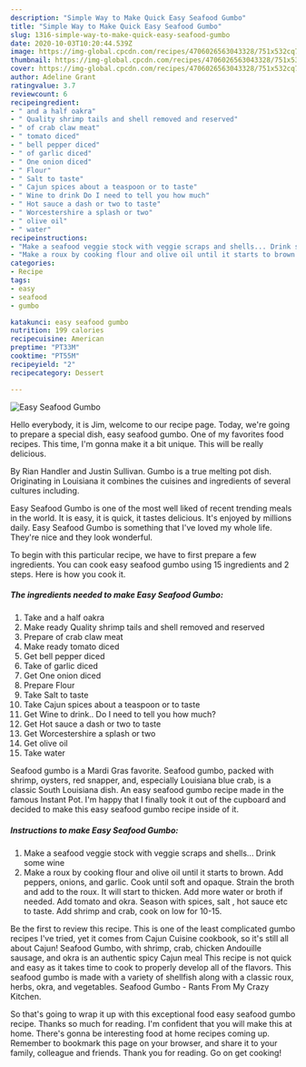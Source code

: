 ```yaml
---
description: "Simple Way to Make Quick Easy Seafood Gumbo"
title: "Simple Way to Make Quick Easy Seafood Gumbo"
slug: 1316-simple-way-to-make-quick-easy-seafood-gumbo
date: 2020-10-03T10:20:44.539Z
image: https://img-global.cpcdn.com/recipes/4706026563043328/751x532cq70/easy-seafood-gumbo-recipe-main-photo.jpg
thumbnail: https://img-global.cpcdn.com/recipes/4706026563043328/751x532cq70/easy-seafood-gumbo-recipe-main-photo.jpg
cover: https://img-global.cpcdn.com/recipes/4706026563043328/751x532cq70/easy-seafood-gumbo-recipe-main-photo.jpg
author: Adeline Grant
ratingvalue: 3.7
reviewcount: 6
recipeingredient:
- " and a half oakra"
- " Quality shrimp tails and shell removed and reserved"
- " of crab claw meat"
- " tomato diced"
- " bell pepper diced"
- " of garlic diced"
- " One onion diced"
- " Flour"
- " Salt to taste"
- " Cajun spices about a teaspoon or to taste"
- " Wine to drink Do I need to tell you how much"
- " Hot sauce a dash or two to taste"
- " Worcestershire a splash or two"
- " olive oil"
- " water"
recipeinstructions:
- "Make a seafood veggie stock with veggie scraps and shells... Drink some wine"
- "Make a roux by cooking flour and olive oil until it starts to brown.  Add peppers, onions, and garlic. Cook until soft and opaque. Strain the broth and add to the roux. It will start to thicken. Add more water or broth if needed. Add tomato and okra. Season with spices, salt , hot sauce etc to taste. Add shrimp and crab, cook on low for 10-15."
categories:
- Recipe
tags:
- easy
- seafood
- gumbo

katakunci: easy seafood gumbo 
nutrition: 199 calories
recipecuisine: American
preptime: "PT33M"
cooktime: "PT55M"
recipeyield: "2"
recipecategory: Dessert

---
```



![Easy Seafood Gumbo](https://img-global.cpcdn.com/recipes/4706026563043328/751x532cq70/easy-seafood-gumbo-recipe-main-photo.jpg)

Hello everybody, it is Jim, welcome to our recipe page. Today, we're going to prepare a special dish, easy seafood gumbo. One of my favorites food recipes. This time, I'm gonna make it a bit unique. This will be really delicious.

By Rian Handler and Justin Sullivan. Gumbo is a true melting pot dish. Originating in Louisiana it combines the cuisines and ingredients of several cultures including.

Easy Seafood Gumbo is one of the most well liked of recent trending meals in the world. It is easy, it is quick, it tastes delicious. It's enjoyed by millions daily. Easy Seafood Gumbo is something that I've loved my whole life. They're nice and they look wonderful.


To begin with this particular recipe, we have to first prepare a few ingredients. You can cook easy seafood gumbo using 15 ingredients and 2 steps. Here is how you cook it.

<!--inarticleads1-->

##### The ingredients needed to make Easy Seafood Gumbo:

1. Take  and a half oakra
1. Make ready  Quality shrimp tails and shell removed and reserved
1. Prepare  of crab claw meat
1. Make ready  tomato diced
1. Get  bell pepper diced
1. Take  of garlic diced
1. Get  One onion diced
1. Prepare  Flour
1. Take  Salt to taste
1. Take  Cajun spices about a teaspoon or to taste
1. Get  Wine to drink.. Do I need to tell you how much?
1. Get  Hot sauce a dash or two to taste
1. Get  Worcestershire a splash or two
1. Get  olive oil
1. Take  water


Seafood gumbo is a Mardi Gras favorite. Seafood gumbo, packed with shrimp, oysters, red snapper, and, especially Louisiana blue crab, is a classic South Louisiana dish. An easy seafood gumbo recipe made in the famous Instant Pot. I&#39;m happy that I finally took it out of the cupboard and decided to make this easy seafood gumbo recipe inside of it. 

<!--inarticleads2-->

##### Instructions to make Easy Seafood Gumbo:

1. Make a seafood veggie stock with veggie scraps and shells... Drink some wine
1. Make a roux by cooking flour and olive oil until it starts to brown.  Add peppers, onions, and garlic. Cook until soft and opaque. Strain the broth and add to the roux. It will start to thicken. Add more water or broth if needed. Add tomato and okra. Season with spices, salt , hot sauce etc to taste. Add shrimp and crab, cook on low for 10-15.


Be the first to review this recipe. This is one of the least complicated gumbo recipes I&#39;ve tried, yet it comes from Cajun Cuisine cookbook, so it&#39;s still all about Cajun! Seafood Gumbo, with shrimp, crab, chicken Andouille sausage, and okra is an authentic spicy Cajun meal This recipe is not quick and easy as it takes time to cook to properly develop all of the flavors. This seafood gumbo is made with a variety of shellfish along with a classic roux, herbs, okra, and vegetables. Seafood Gumbo - Rants From My Crazy Kitchen. 

So that's going to wrap it up with this exceptional food easy seafood gumbo recipe. Thanks so much for reading. I'm confident that you will make this at home. There's gonna be interesting food at home recipes coming up. Remember to bookmark this page on your browser, and share it to your family, colleague and friends. Thank you for reading. Go on get cooking!
